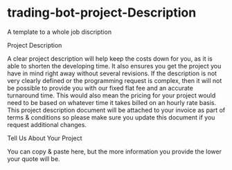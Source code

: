 # trading-bot-project-Description
A template to a whole job discription


Project Description

A clear project description will help keep the costs down for you, as it is able to shorten the developing time. It also ensures you get the project you have in mind right away without several revisions.
If the description is not very clearly defined or the programming request is complex, then it will not be possible to provide you with our fixed flat fee and an accurate turnaround time. This would also mean the pricing for your project would need to be based on whatever time it takes billed on an hourly rate basis.
This project description document will be attached to your invoice as part of terms & conditions so please make sure you update this document if you request additional changes.

Tell Us About Your Project

You can copy & paste here, but the more information you provide the lower your quote will be.

